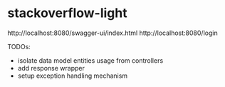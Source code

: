 # stackoverflow-light

http://localhost:8080/swagger-ui/index.html
http://localhost:8080/login


TODOs:
* isolate data model entities usage from controllers
* add response wrapper
* setup exception handling mechanism
